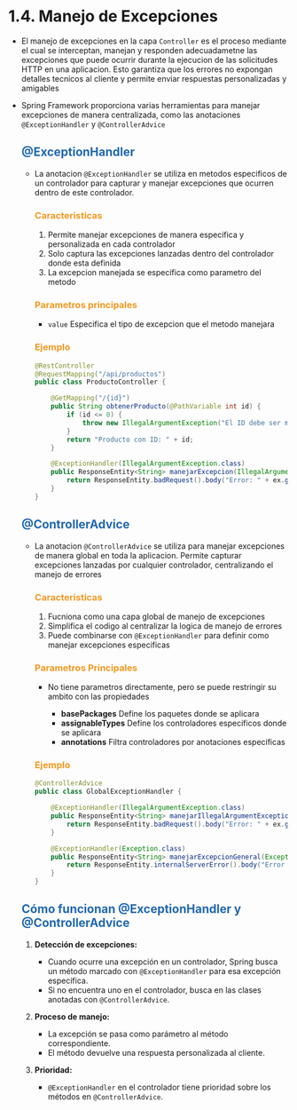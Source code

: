 # 1.4. Manejo de Excepciones

* El manejo de excepciones en la capa `Controller` es el proceso mediante el cual se interceptan, manejan y responden adecuadametne las excepciones que puede ocurrir durante la ejecucion de las solicitudes HTTP en una aplicacion. Esto garantiza que los errores no expongan detalles tecnicos al cliente y permite enviar respuestas personalizadas y amigables

* Spring Framework proporciona varias herramientas para manejar excepciones de manera centralizada, como las anotaciones `@ExceptionHandler` y `@ControllerAdvice`

    ## <span style="color:#2168b0">@ExceptionHandler </span>
    
    * La anotacion `@ExceptionHandler` se utiliza en metodos especificos de un controlador para capturar y manejar excepciones que ocurren dentro de este controlador.
    
        ### <span style="color:#f39921">Caracteristicas</span>
        
        1. Permite manejar excepciones de manera especifica y personalizada en cada controlador
        2. Solo captura las excepciones lanzadas dentro del controlador donde esta definida
        3. La excepcion manejada se especifica como parametro del metodo
        
        ### <span style="color:#f39921">Parametros principales</span>
        
        * `value` Especifica el tipo de excepcion que el metodo manejara
        
        ### <span style="color:#f39921">Ejemplo</span>
        

        ```java
        @RestController
        @RequestMapping("/api/productos")
        public class ProductoController {

            @GetMapping("/{id}")
            public String obtenerProducto(@PathVariable int id) {
                if (id <= 0) {
                    throw new IllegalArgumentException("El ID debe ser mayor que 0");
                }
                return "Producto con ID: " + id;
            }

            @ExceptionHandler(IllegalArgumentException.class)
            public ResponseEntity<String> manejarExcepcion(IllegalArgumentException ex) {
                return ResponseEntity.badRequest().body("Error: " + ex.getMessage());
            }
        }
        ```
        
    ## <span style="color:#2168b0">@ControllerAdvice</span>
    
    * La anotacion `@ControllerAdvice` se utiliza para manejar excepciones de manera global en toda la aplicacion. Permite capturar excepciones lanzadas por cualquier controlador, centralizando el manejo de errores
    
        ### <span style="color:#f39921">Caracteristicas</span>
        
        1. Fucniona como una capa global de manejo de excepciones
        2. Simplifica el codigo al centralizar la logica de manejo de errores
        3. Puede combinarse con `@ExceptionHandler` para definir como manejar excepciones especificas
        
        ### <span style="color:#f39921">Parametros Principales</span>
        
        * No tiene parametros directamente, pero se puede restringir su ambito con las propiedades
        
            * **basePackages** Define los paquetes donde se aplicara
            * **assignableTypes** Define los controladores especificos donde se aplicara
            * **annotations** Filtra controladores por anotaciones especificas
        
        ### <span style="color:#f39921">Ejemplo</span>
        
        ```java
        @ControllerAdvice
        public class GlobalExceptionHandler {

            @ExceptionHandler(IllegalArgumentException.class)
            public ResponseEntity<String> manejarIllegalArgumentException(IllegalArgumentException ex) {
                return ResponseEntity.badRequest().body("Error: " + ex.getMessage());
            }

            @ExceptionHandler(Exception.class)
            public ResponseEntity<String> manejarExcepcionGeneral(Exception ex) {
                return ResponseEntity.internalServerError().body("Error inesperado: " + ex.getMessage());
            }
        }
        ```

    ## <span style="color:#2168b0">Cómo funcionan @ExceptionHandler y @ControllerAdvice</span>

    1.  **Detección de excepciones:**
        
        *   Cuando ocurre una excepción en un controlador, Spring busca un método marcado con `@ExceptionHandler` para esa excepción específica.
        *   Si no encuentra uno en el controlador, busca en las clases anotadas con `@ControllerAdvice`.
    2.  **Proceso de manejo:**
        
        *   La excepción se pasa como parámetro al método correspondiente.
        *   El método devuelve una respuesta personalizada al cliente.
    3.  **Prioridad:**
        
        *   `@ExceptionHandler` en el controlador tiene prioridad sobre los métodos en `@ControllerAdvice`.





           
     